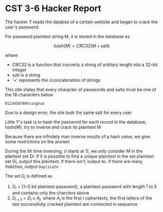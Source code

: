 # CST 3-6 Hacker Report

The hacker Y reads the databse of a certain website and began to crack the user's password.


For password plaintext string M, it is stored in the database as 

$$hash(M) = CRC32(M + salt)$$

where 
- CRC32 is a function that converts a string of arbitary length into a 32-bit integer 
- salt is a string
- '+' represents the cconcatenation of strings

This site states that every character of passwords and salts must be one of the 18 characters below

`0123456789tsinghua`

Due to a design error, the site took the same salt for every user.

Little Y's task is to hash the password for each record in the database, hash(M), try to inverse and crack its plaintext M

Because there are infinitely man inverse results of a hash value, we give some restrictions on the answer.

During the $i$th time inversing, ($i$ starts at 1), we only consider M in the plantext set Di.
If it is possible to find a unique plaintext in the set plaintext set Di, output this plaintext, if there isn't, output `No`. If there are many matches, output `Duplicate`

The set $D_i$ is defined as
1. $D_i$ = {1~5 bit plaintext passowrd}, a plaintext password with length 1 to 5 and contains only the charcters above
2. $D_{i+1 } = D_i \cup A_i$, where $A_i$ is the first $i$ ciphertexts, the first letters of the last successfully cracked plaintext are connected in sequence
